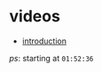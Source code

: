 # videos

- [introduction](https://www.youtube.com/watch?v=tdBWT0JwOIk&list=PLrJhngSjz4k1QfSldB4SK4vimWtSgDRkX&index=5&t=6756s)

_ps_: starting at `01:52:36`